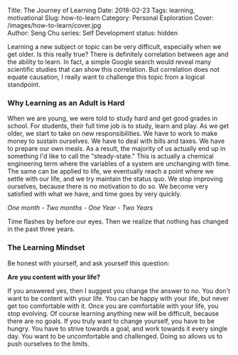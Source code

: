 Title: The Journey of Learning
Date: 2018-02-23
Tags: learning, motivational
Slug: how-to-learn
Category: Personal Exploration
Cover: /images/how-to-learn/cover.jpg	
Author: Seng Chu
series: Self Development
status: hidden

Learning a new subject or topic can be very difficult, especially when we get older.
Is this really true? There is definitely correlation between age and the ability to learn.
In fact, a simple Google search would reveal many scientific studies that can show this correlation.
But correlation does not equate causation, I really want to challenge this topic from a logical standpoint.

### Why Learning as an Adult is Hard
When we are young, we were told to study hard and get good grades in school. 
For students, their full time job is to study, learn and play.
As we get older, we start to take on new responsibilities. 
We have to work to make money to sustain ourselves.
We have to deal with bills and taxes. 
We have to prepare our own meals.
As a result, the majority of us actually end up in something I'd like to call the "steady-state."
This is actually a chemical engineering term where the variables of a system are unchanging with time.
The same can be applied to life, we eventually reach a point where we settle with our life, and we try maintain the status quo.
We stop improving ourselves, because there is no motivation to do so.
We become very satisfied with what we have, and time goes by very quickly.

<em>One month - Two months - One Year - Two Years</em>

Time flashes by before our eyes. Then we realize that nothing has changed in the past three years.


### The Learning Mindset

Be honest with yourself, and ask yourself this question:

<b>Are you content with your life?</b>

If you answered yes, then I suggest you change the answer to no. You don't want to be content with your life.
You can be happy with your life, but never get too comfortable with it.
Once you are comfortable with your life, you stop evolving. 
Of course learning anything new will be difficult, because there are no goals.
If you truly want to change yourself, you have to be hungry.
You have to strive towards a goal, and work towards it every single day.
You want to be uncomfortable and challenged. Doing so allows us to push ourselves to the limits.









